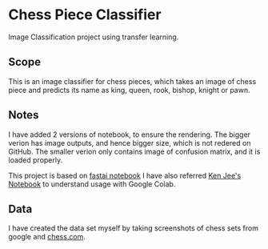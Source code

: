 # Chess Piece Classifier
Image Classification project using transfer learning.

## Scope
This is an image classifier for chess pieces, which takes an image of chess piece and predicts its name as king, queen, rook, bishop, knight or pawn.
 
## Notes
I have added 2 versions of notebook, to ensure the rendering. 
The bigger verion has image outputs, and hence bigger size, which is not redered on GitHub.
The smaller verion only contains image of confusion matrix, and it is loaded properly.

This project is based on [fastai notebook](https://github.com/fastai/course-v3/blob/master/nbs/dl1/lesson2-download.ipynb)
I have also referred [Ken Jee's Notebook](https://github.com/PlayingNumbers/ball_image_classifier) to understand usage with Google Colab.

## Data
I have created the data set myself by taking screenshots of chess sets from google and [chess.com](https://www.chess.com/home).

